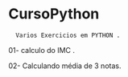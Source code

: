 # CursoPython

      Varios Exercicios em PYTHON .
01- calculo do IMC . 

02- Calculando média de 3 notas.
